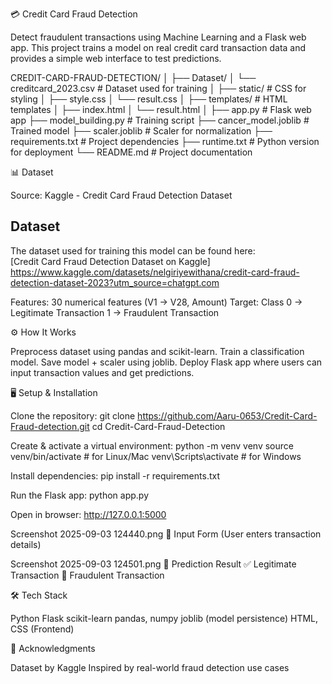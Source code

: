 💳 Credit Card Fraud Detection

Detect fraudulent transactions using Machine Learning and a Flask web app.
This project trains a model on real credit card transaction data and provides a simple web interface to test predictions.

CREDIT-CARD-FRAUD-DETECTION/
│
├── Dataset/
│   └── creditcard_2023.csv        # Dataset used for training
│
├── static/                        # CSS for styling
│   ├── style.css
│   └── result.css
│
├── templates/                     # HTML templates
│   ├── index.html
│   └── result.html
│
├── app.py                         # Flask web app
├── model_building.py              # Training script
├── cancer_model.joblib            # Trained model
├── scaler.joblib                  # Scaler for normalization
├── requirements.txt               # Project dependencies
├── runtime.txt                    # Python version for deployment
└── README.md                      # Project documentation


📊 Dataset

Source: Kaggle - Credit Card Fraud Detection Dataset
## Dataset
The dataset used for training this model can be found here:  
[Credit Card Fraud Detection Dataset on Kaggle] https://www.kaggle.com/datasets/nelgiriyewithana/credit-card-fraud-detection-dataset-2023?utm_source=chatgpt.com

Features: 30 numerical features (V1 → V28, Amount)
Target: Class
0 → Legitimate Transaction
1 → Fraudulent Transaction

⚙️ How It Works

Preprocess dataset using pandas and scikit-learn.
Train a classification model.
Save model + scaler using joblib.
Deploy Flask app where users can input transaction values and get predictions.



🖥️ Setup & Installation

Clone the repository:
git clone https://github.com/Aaru-0653/Credit-Card-Fraud-detection.git
cd Credit-Card-Fraud-Detection

Create & activate a virtual environment:
python -m venv venv
source venv/bin/activate   # for Linux/Mac
venv\Scripts\activate      # for Windows

Install dependencies:
pip install -r requirements.txt

Run the Flask app:
python app.py

Open in browser:
http://127.0.0.1:5000



Screenshot 2025-09-03 124440.png
🔹 Input Form
(User enters transaction details)


Screenshot 2025-09-03 124501.png
🔹 Prediction Result
✅ Legitimate Transaction
🚨 Fraudulent Transaction


🛠️ Tech Stack

Python
Flask
scikit-learn
pandas, numpy
joblib (model persistence)
HTML, CSS (Frontend)


🙌 Acknowledgments

Dataset by Kaggle
Inspired by real-world fraud detection use cases
